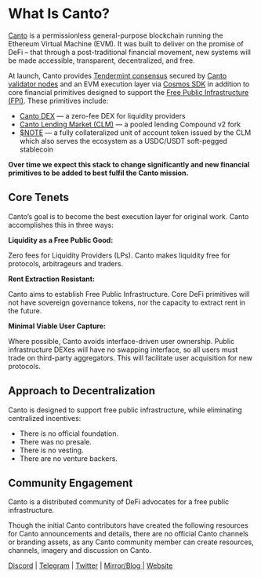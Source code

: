 # What Is Canto?

[Canto](https://canto.io/) is a permissionless general-purpose blockchain running the Ethereum Virtual Machine (EVM). It was built to deliver on the promise of DeFi – that through a post-traditional financial movement, new systems will be made accessible, transparent, decentralized, and free.

At launch, Canto provides [Tendermint consensus](https://docs.tendermint.com/v0.34/introduction/what-is-tendermint.html) secured by [Canto validator nodes](canto-node/validators/) and an EVM execution layer via [Cosmos SDK](https://v1.cosmos.network/sdk) in addition to core financial primitives designed to support the [Free Public Infrastructure (FPI)](https://canto.gitbook.io/canto/welcome/how-does-canto-work/free-public-infrastructure-fpi). These primitives include:

* [Canto DEX](overview/dex.md) — a zero-fee DEX for liquidity providers
* [Canto Lending Market (CLM)](overview/lending-market.md) — a pooled lending Compound v2 fork
* [$NOTE](overview/note.md) — a fully collateralized unit of account token issued by the CLM which also serves the ecosystem as a USDC/USDT soft-pegged stablecoin

**Over time we expect this stack to change significantly and new financial primitives to be added to best fulfil the Canto mission.**

## Core Tenets

Canto’s goal is to become the best execution layer for original work. Canto accomplishes this in three ways:

**Liquidity as a Free Public Good:**

Zero fees for Liquidity Providers (LPs). Canto makes liquidity free for protocols, arbitrageurs and traders.

**Rent Extraction Resistant:**

Canto aims to establish Free Public Infrastructure. Core DeFi primitives will not have sovereign governance tokens, nor the capacity to extract rent in the future.

**Minimal Viable User Capture:**

Where possible, Canto avoids interface-driven user ownership. Public infrastructure DEXes will have no swapping interface, so all users must trade on third-party aggregators. This will facilitate user acquisition for new protocols.

## Approach to Decentralization

Canto is designed to support free public infrastructure, while eliminating centralized incentives:

* There is no official foundation.
* There was no presale.
* There is no vesting.
* There are no venture backers.

## Community Engagement

Canto is a distributed community of DeFi advocates for a free public infrastructure.

Though the initial Canto contributors have created the following resources for Canto announcements and details, there are no official Canto channels or branding assets, as any Canto community member can create resources, channels, imagery and discussion on Canto.

[Discord](https://discord.com/invite/canto) | [Telegram](https://t.me/+AhOzqMpej0ZiN2Ux) | [Twitter](https://twitter.com/cantopublic) | [Mirror/Blog ](https://mirror.xyz/0x4CeD9817cAD891aEFfbF5Fb7DcB6f3c6aEBd4228)| [Website](https://canto.io)
